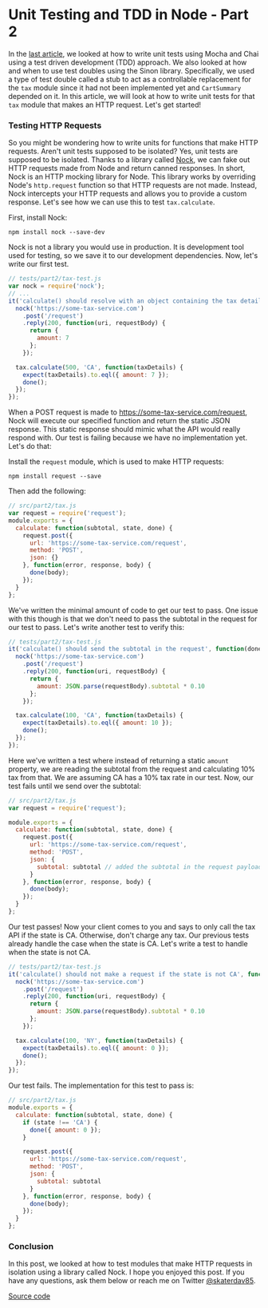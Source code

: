Unit Testing and TDD in Node - Part 2
=====================================

In the [last article](https://www.codementor.io/nodejs/tutorial/unit-testing-nodejs-tdd-mocha-sinon), we looked at how to write unit tests using Mocha and Chai using a test driven development (TDD) approach. We also looked at how and when to use test doubles using the Sinon library. Specifically, we used a type of test double called a stub to act as a controllable replacement for the `tax` module since it had not been implemented yet and `CartSummary` depended on it. In this article, we will look at how to write unit tests for that `tax` module that makes an HTTP request. Let's get started!

### Testing HTTP Requests

So you might be wondering how to write units for functions that make HTTP requests. Aren't unit tests supposed to be isolated? Yes, unit tests are supposed to be isolated. Thanks to a library called [Nock](https://github.com/pgte/nock), we can fake out HTTP requests made from Node and return canned responses. In short, Nock is an HTTP mocking library for Node. This library works by overriding Node's `http.request` function so that HTTP requests are not made. Instead, Nock intercepts your HTTP requests and allows you to provide a custom response. Let's see how we can use this to test `tax.calculate`.

First, install Nock:

```
npm install nock --save-dev
```

Nock is not a library you would use in production. It is development tool used for testing, so we save it to our development dependencies. Now, let's write our first test.

```js
// tests/part2/tax-test.js
var nock = require('nock');
// ...
it('calculate() should resolve with an object containing the tax details', function(done) {
  nock('https://some-tax-service.com')
    .post('/request')
    .reply(200, function(uri, requestBody) {
      return {
        amount: 7
      };
    });

  tax.calculate(500, 'CA', function(taxDetails) {
    expect(taxDetails).to.eql({ amount: 7 });
    done();
  });
});
```

When a POST request is made to https://some-tax-service.com/request, Nock will execute our specified function and return the static JSON response. This static response should mimic what the API would really respond with. Our test is failing because we have no implementation yet. Let's do that:

Install the `request` module, which is used to make HTTP requests:

```
npm install request --save
```

Then add the following:

```js
// src/part2/tax.js
var request = require('request');
module.exports = {
  calculate: function(subtotal, state, done) {
    request.post({
      url: 'https://some-tax-service.com/request',
      method: 'POST',
      json: {}
    }, function(error, response, body) {
      done(body);
    });
  }
};
```

We've written the minimal amount of code to get our test to pass. One issue with this though is that we don't need to pass the subtotal in the request for our test to pass. Let's write another test to verify this:

```js
// tests/part2/tax-test.js
it('calculate() should send the subtotal in the request', function(done) {
  nock('https://some-tax-service.com')
    .post('/request')
    .reply(200, function(uri, requestBody) {
      return {
        amount: JSON.parse(requestBody).subtotal * 0.10
      };
    });

  tax.calculate(100, 'CA', function(taxDetails) {
    expect(taxDetails).to.eql({ amount: 10 });
    done();
  });
});
```

Here we've written a test where instead of returning a static `amount` property, we are reading the subtotal from the request and calculating 10% tax from that. We are assuming CA has a 10% tax rate in our test. Now, our test fails until we send over the subtotal:

```js
// src/part2/tax.js
var request = require('request');

module.exports = {
  calculate: function(subtotal, state, done) {
    request.post({
      url: 'https://some-tax-service.com/request',
      method: 'POST',
      json: {
        subtotal: subtotal // added the subtotal in the request payload
      }
    }, function(error, response, body) {
      done(body);
    });
  }
};
```

Our test passes! Now your client comes to you and says to only call the tax API if the state is CA.  Otherwise, don't charge any tax. Our previous tests already handle the case when the state is CA. Let's write a test to handle when the state is not CA.

```js
// tests/part2/tax-test.js
it('calculate() should not make a request if the state is not CA', function(done) {
  nock('https://some-tax-service.com')
    .post('/request')
    .reply(200, function(uri, requestBody) {
      return {
        amount: JSON.parse(requestBody).subtotal * 0.10
      };
    });

  tax.calculate(100, 'NY', function(taxDetails) {
    expect(taxDetails).to.eql({ amount: 0 });
    done();
  });
});
```

Our test fails. The implementation for this test to pass is:

```js
// src/part2/tax.js
module.exports = {
  calculate: function(subtotal, state, done) {
    if (state !== 'CA') {
      done({ amount: 0 });
    }

    request.post({
      url: 'https://some-tax-service.com/request',
      method: 'POST',
      json: {
        subtotal: subtotal
      }
    }, function(error, response, body) {
      done(body);
    });
  }
};
```

### Conclusion

In this post, we looked at how to test modules that make HTTP requests in isolation using a library called Nock. I hope you enjoyed this post. If you have any questions, ask them below or reach me on Twitter [@skaterdav85](https://twitter.com/skaterdav85).

[Source code](https://github.com/skaterdav85/node-testing)

